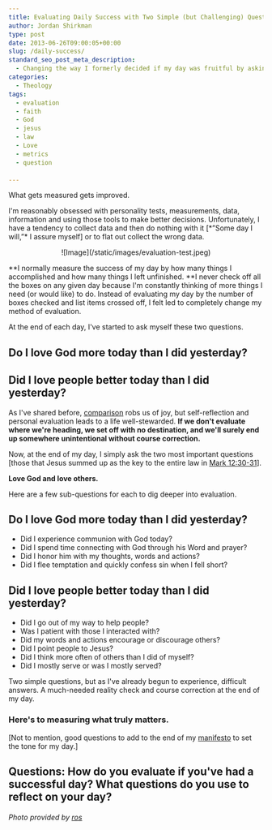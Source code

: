 ```yaml
---
title: Evaluating Daily Success with Two Simple (but Challenging) Questions
author: Jordan Shirkman
type: post
date: 2013-06-26T09:00:05+00:00
slug: /daily-success/
standard_seo_post_meta_description:
  - Changing the way I formerly decided if my day was fruitful by asking more important questions.
categories:
  - Theology
tags:
  - evaluation
  - faith
  - God
  - jesus
  - law
  - Love
  - metrics
  - question

---
```

What gets measured gets improved.

I'm reasonably obsessed with personality tests, measurements, data, information and using those tools to make better decisions. Unfortunately, I have a tendency to collect data and then do nothing with it [\*&#8221;Some day I will,&#8221;\* I assure myself] or to flat out collect the wrong data.

<p style="text-align: center;">
  ![Image](/static/images/evaluation-test.jpeg)
</p>

**I normally measure the success of my day by how many things I accomplished and how many things I left unfinished. **I never check off all the boxes on any given day because I'm constantly thinking of more things I need (or would like) to do. Instead of evaluating my day by the number of boxes checked and list items crossed off, I felt led to completely change my method of evaluation.

At the end of each day, I've started to ask myself these two questions.<!--more-->

## Do I love God more today than I did yesterday?

## Did I love people better today than I did yesterday?

As I've shared before, [comparison][1] robs us of joy, but self-reflection and personal evaluation leads to a life well-stewarded. **If we don't evaluate where we're heading, we set off with no destination, and we'll surely end up somewhere unintentional without course correction.**

Now, at the end of my day, I simply ask the two most important questions [those that Jesus summed up as the key to the entire law in [Mark 12:30-31](http://www.esvbible.org/Mark+12%3A30-31/)].

**Love God and love others.**

Here are a few sub-questions for each to dig deeper into evaluation.

## Do I love God more today than I did yesterday?

  * Did I experience communion with God today?
  * Did I spend time connecting with God through his Word and prayer?
  * Did I honor him with my thoughts, words and actions?
  * Did I flee temptation and quickly confess sin when I fell short?

## Did I love people better today than I did yesterday?

  * Did I go out of my way to help people?
  * Was I patient with those I interacted with?
  * Did my words and actions encourage or discourage others?
  * Did I point people to Jesus?
  * Did I think more often of others than I did of myself?
  * Did I mostly serve or was I mostly served?

Two simple questions, but as I've already begun to experience, difficult answers. A much-needed reality check and course correction at the end of my day.

### Here's to measuring what truly matters.

[Not to mention, good questions to add to the end of my [manifesto](https://jshirk.com/blog/morning-manifesto/) to set the tone for my day.]

## Questions: How do you evaluate if you've had a successful day? What questions do you use to reflect on your day?

###### Photo provided by [ros](http://www.sxc.hu/profile/ros)

 [1]: jshirk.com/blog/highlight-reels/%E2%80%8E